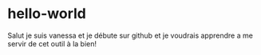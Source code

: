 # hello-world

Salut je suis vanessa et je débute sur github et je voudrais apprendre a me servir de cet outil à la bien!
